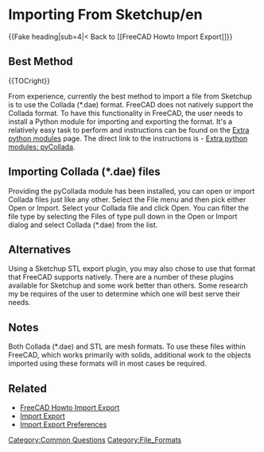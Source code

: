 # Importing From Sketchup/en
 {{Fake heading|sub=4|< Back to [[FreeCAD Howto Import Export]]}}

## Best Method 


{{TOCright}}

From experience, currently the best method to import a file from Sketchup is to use the Collada (\*.dae) format. FreeCAD does not natively support the Collada format. To have this functionality in FreeCAD, the user needs to install a Python module for importing and exporting the format. It\'s a relatively easy task to perform and instructions can be found on the [Extra python modules](Extra_python_modules.md) page. The direct link to the instructions is - [Extra python modules: pyCollada](http://www.freecadweb.org/wiki/index.php?title=Extra_python_modules#pyCollada).

## Importing Collada (\*.dae) files 

Providing the pyCollada module has been installed, you can open or import Collada files just like any other. Select the File menu and then pick either Open or Import. Select your Collada file and click Open. You can filter the file type by selecting the Files of type pull down in the Open or Import dialog and select Collada (\*.dae) from the list.

## Alternatives

Using a Sketchup STL export plugin, you may also chose to use that format that FreeCAD supports natively. There are a number of these plugins available for Sketchup and some work better than others. Some research my be requires of the user to determine which one will best serve their needs.

## Notes

Both Collada (\*.dae) and STL are mesh formats. To use these files within FreeCAD, which works primarily with solids, additional work to the objects imported using these formats will in most cases be required.

## Related

-   [FreeCAD Howto Import Export](FreeCAD_Howto_Import_Export.md)
-   [Import Export](Import_Export.md)
-   [Import Export Preferences](Import_Export_Preferences.md)




[Category:Common Questions](Category:Common_Questions.md) [Category:File\_Formats](Category:File_Formats.md)
